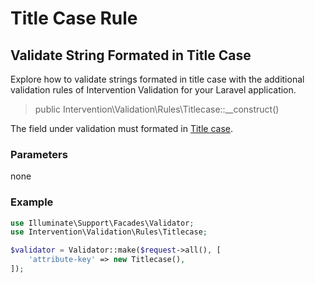 # Title Case Rule
## Validate String Formated in Title Case
Explore how to validate strings formated in title case with the additional validation rules of Intervention Validation for your Laravel application.

> public Intervention\Validation\Rules\Titlecase::__construct()

The field under validation must formated in [Title case](https://en.wikipedia.org/wiki/Title_case).

### Parameters

none

### Example

```php
use Illuminate\Support\Facades\Validator;
use Intervention\Validation\Rules\Titlecase;

$validator = Validator::make($request->all(), [
    'attribute-key' => new Titlecase(),
]);
```
